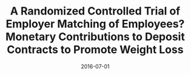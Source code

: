 ---
articlename2: BCBS Weight Loss
title: >-
  A Randomized Controlled Trial of Employer Matching of Employees? Monetary Contributions to Deposit Contracts to Promote Weight Loss
date: 2016-07-01
summary: >-
  Participation in deposit contracts to promote weight loss was low, and matching deposits did not increase participation. For deposit contracts to impact population health, ongoing participation will need to be higher.
authors: >-
  Jeffrey T. Kullgren, MD, MS, MPH, Andrea B. Troxel, ScD, George Loewenstein, PhD, Laurie A. Norton, MA, Dana Gatto, BS, Yuanyuan Tao, MS, Jingsan Zhu, MS, MBA, Heather Schofield, MS, PhD, Judy A. Shea, PhD, David A. Asch, MD, MBA, Thomas Pellathy, PhD, Jay Driggers, MBA, Kevin G. Volpp, MD, PhD
externallink: 'http://journals.sagepub.com/doi/abs/10.1177/0890117116658210'
journal: Am J Health Promot.
---